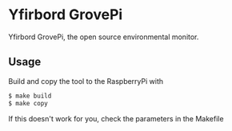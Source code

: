 # Yfirbord GrovePi
Yfirbord GrovePi, the open source environmental monitor.


## Usage

Build and copy the tool to the RaspberryPi with

```sh
$ make build
$ make copy
```

If this doesn't work for you, check the parameters in the Makefile
